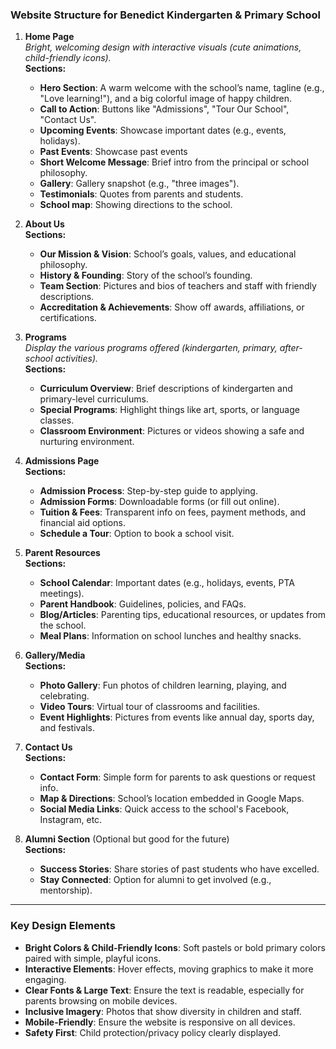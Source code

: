 ### **Website Structure for Benedict Kindergarten & Primary School**

1. **Home Page**  
   _Bright, welcoming design with interactive visuals (cute animations, child-friendly icons)._  
   **Sections:**
   - **Hero Section**: A warm welcome with the school’s name, tagline (e.g., "Love learning!"), and a big colorful image of happy children.
   - **Call to Action**: Buttons like "Admissions", "Tour Our School", "Contact Us".
   - **Upcoming Events**: Showcase important dates (e.g., events, holidays).
   - **Past Events**: Showcase past events
   - **Short Welcome Message**: Brief intro from the principal or school philosophy.
   - **Gallery**: Gallery snapshot (e.g., "three images").
   - **Testimonials**: Quotes from parents and students.
   - **School map**: Showing directions to the school.

2. **About Us**  
   **Sections:**
   - **Our Mission & Vision**: School’s goals, values, and educational philosophy.
   - **History & Founding**: Story of the school’s founding.
   - **Team Section**: Pictures and bios of teachers and staff with friendly descriptions.
   - **Accreditation & Achievements**: Show off awards, affiliations, or certifications.

3. **Programs**  
   _Display the various programs offered (kindergarten, primary, after-school activities)._  
   **Sections:**
   - **Curriculum Overview**: Brief descriptions of kindergarten and primary-level curriculums.
   - **Special Programs**: Highlight things like art, sports, or language classes.
   - **Classroom Environment**: Pictures or videos showing a safe and nurturing environment.

4. **Admissions Page**  
   **Sections:**
   - **Admission Process**: Step-by-step guide to applying.
   - **Admission Forms**: Downloadable forms (or fill out online).
   - **Tuition & Fees**: Transparent info on fees, payment methods, and financial aid options.
   - **Schedule a Tour**: Option to book a school visit.
   
5. **Parent Resources**  
   **Sections:**
   - **School Calendar**: Important dates (e.g., holidays, events, PTA meetings).
   - **Parent Handbook**: Guidelines, policies, and FAQs.
   - **Blog/Articles**: Parenting tips, educational resources, or updates from the school.
   - **Meal Plans**: Information on school lunches and healthy snacks.

6. **Gallery/Media**  
   **Sections:**
   - **Photo Gallery**: Fun photos of children learning, playing, and celebrating.
   - **Video Tours**: Virtual tour of classrooms and facilities.
   - **Event Highlights**: Pictures from events like annual day, sports day, and festivals.

7. **Contact Us**  
   **Sections:**
   - **Contact Form**: Simple form for parents to ask questions or request info.
   - **Map & Directions**: School’s location embedded in Google Maps.
   - **Social Media Links**: Quick access to the school's Facebook, Instagram, etc.

8. **Alumni Section** (Optional but good for the future)  
   **Sections:**
   - **Success Stories**: Share stories of past students who have excelled.
   - **Stay Connected**: Option for alumni to get involved (e.g., mentorship).

---

### **Key Design Elements**  
- **Bright Colors & Child-Friendly Icons**: Soft pastels or bold primary colors paired with simple, playful icons.
- **Interactive Elements**: Hover effects, moving graphics to make it more engaging.
- **Clear Fonts & Large Text**: Ensure the text is readable, especially for parents browsing on mobile devices.
- **Inclusive Imagery**: Photos that show diversity in children and staff.
- **Mobile-Friendly**: Ensure the website is responsive on all devices.
- **Safety First**: Child protection/privacy policy clearly displayed.
